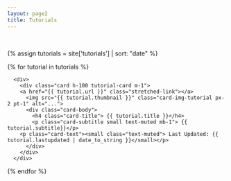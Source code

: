 ```yaml
---
layout: page2
title: Tutorials
---
```


<br>

{% assign tutorials = site['tutorials'] | sort: "date" %}

<div class="d-flex flex-wrap">
{% for tutorial in tutorials %}

      <div>
        <div class="card h-100 tutorial-card m-1">
        <a href="{{ tutorial.url }}" class="stretched-link"></a>
          <img src="{{ tutorial.thumbnail }}" class="card-img-tutorial px-2 pt-1" alt="...">
          <div class="card-body">
            <h4 class="card-title"> {{ tutorial.title }}</h4>
            <p class="card-subtitle small text-muted mb-1"> {{ tutorial.subtitle}}</p>
	    <p class="card-text"><small class="text-muted"> Last Updated: {{ tutorial.lastupdated | date_to_string }}</small></p>
          </div>
        </div>
      </div>
{% endfor %}

</div>
